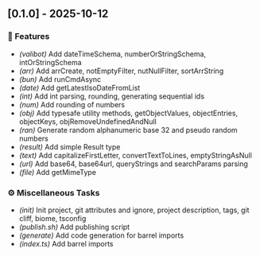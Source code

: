 ## [0.1.0] - 2025-10-12

### 🚀 Features

- *(valibot)* Add dateTimeSchema, numberOrStringSchema, intOrStringSchema
- *(arr)* Add arrCreate, notEmptyFilter, nutNullFilter, sortArrString
- *(bun)* Add runCmdAsync
- *(date)* Add getLatestIsoDateFromList
- *(int)* Add int parsing, rounding, generating sequential ids
- *(num)* Add rounding of numbers
- *(obj)* Add typesafe utility methods, getObjectValues, objectEntries, objectKeys, objRemoveUndefinedAndNull
- *(ran)* Generate random alphanumeric base 32 and pseudo random numbers
- *(result)* Add simple Result type
- *(text)* Add capitalizeFirstLetter, convertTextToLines, emptyStringAsNull
- *(url)* Add base64, base64url, queryStrings and searchParams parsing
- *(file)* Add getMimeType

### ⚙️ Miscellaneous Tasks

- *(init)* Init project, git attributes and ignore, project description, tags, git cliff, biome, tsconfig
- *(publish.sh)* Add publishing script
- *(generate)* Add code generation for barrel imports
- *(index.ts)* Add barrel imports
